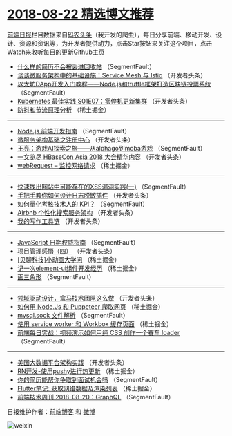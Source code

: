 # [2018-08-22 精选博文推荐](https://toutiao.qdkfweb.cn/date/2018/08/22)

[前端日报](https://qdkfweb.cn/c/news)栏目数据来自[码农头条](https://toutiao.qdkfweb.cn/)（我开发的爬虫），每日分享前端、移动开发、设计、资源和资讯等，为开发者提供动力，点击Star按钮来关注这个项目，点击Watch来收听每日的更新[Github主页](https://github.com/kujian/frontendDaily)
* [什么样的简历不会被丢进回收站](https://toutiao.qdkfweb.cn/83815.html) （SegmentFault）
* [谈谈微服务架构中的基础设施：Service Mesh 与 Istio](https://toutiao.qdkfweb.cn/83854.html) （开发者头条）
* [以太坊DApp开发入门教程——Node.js和truffle框架打造区块链投票系统](https://toutiao.qdkfweb.cn/83826.html) （SegmentFault）
* [Kubernetes 最佳实践 S01E07：零停机更新集群](https://toutiao.qdkfweb.cn/83865.html) （开发者头条）
* [防抖和节流原理分析](https://toutiao.qdkfweb.cn/83837.html) （稀土掘金）

***
* [Node.js 前端开发指南](https://toutiao.qdkfweb.cn/83816.html) （SegmentFault）
* [微服务架构基础之注册中心](https://toutiao.qdkfweb.cn/83855.html) （开发者头条）
* [王亮：游戏AI探索之旅——从alphago到moba游戏](https://toutiao.qdkfweb.cn/83827.html) （SegmentFault）
* [一文览尽 HBaseCon Asia 2018 大会精华内容](https://toutiao.qdkfweb.cn/83866.html) （开发者头条）
* [webRequest &#8211; 监控网络请求](https://toutiao.qdkfweb.cn/83838.html) （稀土掘金）

***
* [快速找出网站中可能存在的XSS漏洞实践(一)](https://toutiao.qdkfweb.cn/83817.html) （SegmentFault）
* [手把手教你如何设计日志脱敏插件](https://toutiao.qdkfweb.cn/83856.html) （开发者头条）
* [如何量化考核技术人的 KPI？](https://toutiao.qdkfweb.cn/83828.html) （SegmentFault）
* [Airbnb 个性化搜索服务架构](https://toutiao.qdkfweb.cn/83867.html) （开发者头条）
* [我的写作工具链](https://toutiao.qdkfweb.cn/83852.html) （开发者头条）

***
* [JavaScript 日期权威指南](https://toutiao.qdkfweb.cn/83818.html) （SegmentFault）
* [项目管理感悟（四）](https://toutiao.qdkfweb.cn/83857.html) （开发者头条）
* [[贝聊科技]小动画大学问](https://toutiao.qdkfweb.cn/83829.html) （稀土掘金）
* [记一次element-ui组件开发经历](https://toutiao.qdkfweb.cn/83839.html) （稀土掘金）
* [画三角形](https://toutiao.qdkfweb.cn/83819.html) （SegmentFault）

***
* [领域驱动设计，盒马技术团队这么做](https://toutiao.qdkfweb.cn/83858.html) （开发者头条）
* [如何用 Node.Js 和 Puppeteer 爬取网页](https://toutiao.qdkfweb.cn/83830.html) （稀土掘金）
* [mysql.sock 文件解析](https://toutiao.qdkfweb.cn/83809.html) （SegmentFault）
* [使用 service worker 和 Workbox 缓存页面](https://toutiao.qdkfweb.cn/83840.html) （稀土掘金）
* [前端每日实战：视频演示如何用纯 CSS 创作一个赛车 loader](https://toutiao.qdkfweb.cn/83820.html) （SegmentFault）

***
* [美图大数据平台架构实践](https://toutiao.qdkfweb.cn/83859.html) （开发者头条）
* [RN开发-使用pushy进行热更新](https://toutiao.qdkfweb.cn/83831.html) （稀土掘金）
* [你的简历能帮你争取到面试机会吗](https://toutiao.qdkfweb.cn/83810.html) （SegmentFault）
* [Flutter笔记: 获取网络数据及渲染列表](https://toutiao.qdkfweb.cn/83841.html) （稀土掘金）
* [前端技术周刊 2018-08-20：GraphQL](https://toutiao.qdkfweb.cn/83821.html) （SegmentFault）

日报维护作者：[前端博客](https://qdkfweb.cn/) 和 [微博](https://qdkfweb.cn/go/weibo)

![weixin](https://user-images.githubusercontent.com/3055447/38468989-651132ac-3b80-11e8-8e6b-15122322a9d7.png)